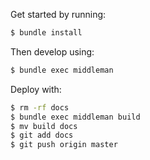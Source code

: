 Get started by running:

```bash
$ bundle install
```

Then develop using:

```bash
$ bundle exec middleman
```

Deploy with:

```bash
$ rm -rf docs
$ bundle exec middleman build 
$ mv build docs
$ git add docs
$ git push origin master
```
